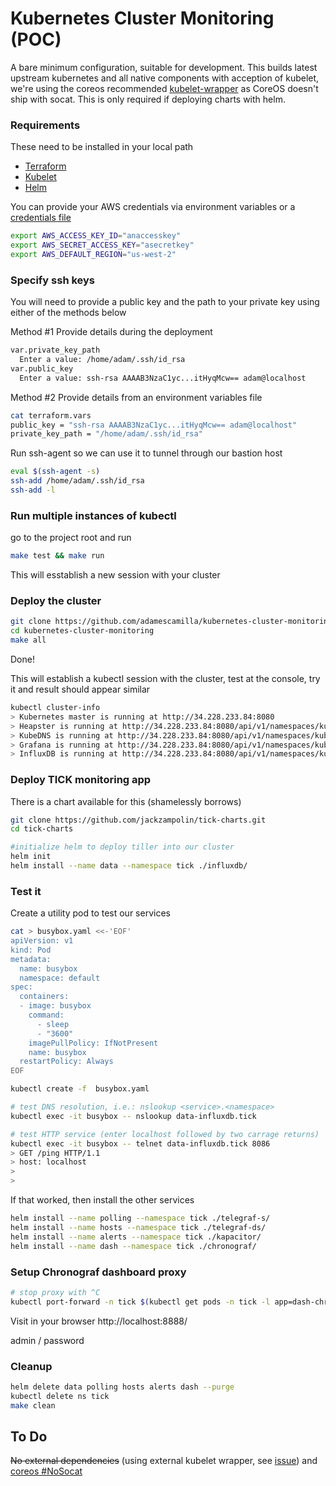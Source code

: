 # Kubernetes Cluster Monitoring (POC)

 A bare minimum configuration, suitable for development.
 This builds latest upstream kubernetes and all native components with acception of kubelet, we're using the
 coreos recommended [kubelet-wrapper](https://coreos.com/kubernetes/docs/latest/kubelet-wrapper.html) as CoreOS doesn't ship with socat. This is only required if deploying charts with helm.

### Requirements
 These need to be installed in your local path
- [Terraform](https://www.terraform.io/intro/getting-started/install.html)
- [Kubelet](https://kubernetes.io/docs/tasks/tools/install-kubectl/)
- [Helm](https://github.com/kubernetes/helm/blob/master/docs/install.md)

 You can provide your AWS credentials via environment variables or a [credentials file](http://docs.aws.amazon.com/cli/latest/userguide/cli-config-files.html)

```bash
export AWS_ACCESS_KEY_ID="anaccesskey"
export AWS_SECRET_ACCESS_KEY="asecretkey"
export AWS_DEFAULT_REGION="us-west-2"
```

### Specify ssh keys
 You will need to provide a public key and the path to your private key using either of the methods below

Method #1 Provide details during the deployment

```bash
var.private_key_path
  Enter a value: /home/adam/.ssh/id_rsa
var.public_key
  Enter a value: ssh-rsa AAAAB3NzaC1yc...itHyqMcw== adam@localhost
```

Method #2 Provide details from an environment variables file

```bash
cat terraform.vars
public_key = "ssh-rsa AAAAB3NzaC1yc...itHyqMcw== adam@localhost"
private_key_path = "/home/adam/.ssh/id_rsa"

```

Run ssh-agent so we can use it to tunnel through our bastion host
```bash
eval $(ssh-agent -s)
ssh-add /home/adam/.ssh/id_rsa
ssh-add -l
```

### Run multiple instances of kubectl

go to the project root and run
```bash
make test && make run
```
This will esstablish a new session with your cluster

### Deploy the cluster

```bash
git clone https://github.com/adamescamilla/kubernetes-cluster-monitoring.git
cd kubernetes-cluster-monitoring
make all
```
Done!

This will establish a kubectl session with the cluster, test at the console, try it and result should appear similar
```bash
kubectl cluster-info
> Kubernetes master is running at http://34.228.233.84:8080
> Heapster is running at http://34.228.233.84:8080/api/v1/namespaces/kube-system/services/heapster/proxy
> KubeDNS is running at http://34.228.233.84:8080/api/v1/namespaces/kube-system/services/kube-dns/proxy
> Grafana is running at http://34.228.233.84:8080/api/v1/namespaces/kube-system/services/monitoring-grafana/proxy
> InfluxDB is running at http://34.228.233.84:8080/api/v1/namespaces/kube-system/services/monitoring-influxdb/proxy
```

### Deploy TICK monitoring app

There is a chart available for this (shamelessly borrows)
```bash
git clone https://github.com/jackzampolin/tick-charts.git
cd tick-charts

#initialize helm to deploy tiller into our cluster
helm init
helm install --name data --namespace tick ./influxdb/ 
```
### Test it

Create a utility pod to test our services
```bash
cat > busybox.yaml <<-'EOF'
apiVersion: v1
kind: Pod
metadata:
  name: busybox
  namespace: default
spec:
  containers:
  - image: busybox
    command:
      - sleep
      - "3600"
    imagePullPolicy: IfNotPresent
    name: busybox
  restartPolicy: Always
EOF

kubectl create -f  busybox.yaml

# test DNS resolution, i.e.: nslookup <service>.<namespace>
kubectl exec -it busybox -- nslookup data-influxdb.tick

# test HTTP service (enter localhost followed by two carrage returns)
kubectl exec -it busybox -- telnet data-influxdb.tick 8086
> GET /ping HTTP/1.1
> host: localhost
>
>

```
If that worked, then install the other services
```bash
helm install --name polling --namespace tick ./telegraf-s/
helm install --name hosts --namespace tick ./telegraf-ds/
helm install --name alerts --namespace tick ./kapacitor/
helm install --name dash --namespace tick ./chronograf/
```

### Setup Chronograf dashboard proxy
```bash
# stop proxy with ^C
kubectl port-forward -n tick $(kubectl get pods -n tick -l app=dash-chronograf -o jsonpath='{ .items[0].metadata.name }') 8888
```
Visit in your browser http://localhost:8888/

admin / password

### Cleanup
```bash
helm delete data polling hosts alerts dash --purge
kubectl delete ns tick
make clean
```

## To Do
~~No external dependencies~~ (using external kubelet wrapper, see [issue](https://github.com/coreos/bugs/issues/1114)) and [coreos #NoSocat](https://github.com/kubernetes/kops/issues/1861)
